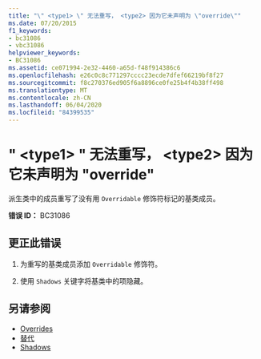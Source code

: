 ```yaml
---
title: "\" <type1> \" 无法重写， <type2> 因为它未声明为 \"override\""
ms.date: 07/20/2015
f1_keywords:
- bc31086
- vbc31086
helpviewer_keywords:
- BC31086
ms.assetid: ce071994-2e32-4460-a65d-f48f914386c6
ms.openlocfilehash: e26c0c8c771297cccc23ecde7dfef66219bf8f27
ms.sourcegitcommit: f8c270376ed905f6a8896ce0fe25b4f4b38ff498
ms.translationtype: MT
ms.contentlocale: zh-CN
ms.lasthandoff: 06/04/2020
ms.locfileid: "84399535"
---
```

# <a name="type1-cannot-override-type2-because-it-is-not-declared-overridable"></a>" \<type1> " 无法重写， \<type2> 因为它未声明为 "override"
派生类中的成员重写了没有用 `Overridable` 修饰符标记的基类成员。  
  
 **错误 ID：** BC31086  
  
## <a name="to-correct-this-error"></a>更正此错误  
  
1. 为重写的基类成员添加 `Overridable` 修饰符。  
  
2. 使用 `Shadows` 关键字将基类中的项隐藏。  
  
## <a name="see-also"></a>另请参阅

- [Overrides](../language-reference/modifiers/overridable.md)
- [替代](../language-reference/modifiers/overrides.md)
- [Shadows](../language-reference/modifiers/shadows.md)
